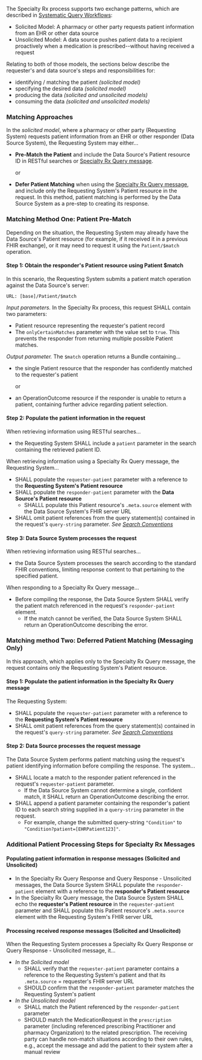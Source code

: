 The Specialty Rx process supports two exchange patterns, which are described in [Systematic Query Workflows](systematic-queries.html):

- Solicited Model: A pharmacy or other party requests patient information from an EHR or other data source
- Unsolicited Model: A data source pushes patient data to a recipient proactively when a medication is prescribed--without having received a request

Relating to both of those models, the sections below describe the requester's and data source's steps and responsibilities for: 

- identifying / matching the patient   *(solicited model)*
- specifying the desired data   *(solicited model)*
- producing the data   *(solicited and unsolicited models)*
- consuming the data   *(solicited and unsolicited models)*

<p></p>

### Matching Approaches

In the *solicited model*, where a pharmacy or other party (Requesting System) requests patient information from an EHR or other responder (Data Source System), the Requesting System may either...

- **Pre-Match the Patient** and include the Data Source's Patient resource ID in RESTful searches or [Specialty Rx Query message](StructureDefinition-specialty-rx-bundle-query.html).

  or

- **Defer Patient Matching** when using the [Specialty Rx Query message](StructureDefinition-specialty-rx-bundle-query.html), and include only the Requesting System's Patient resource in the request. In this method, patient matching is performed by the Data Source System as a pre-step to creating its response.

<p></p>

### Matching Method One: Patient Pre-Match

Depending on the situation, the Requesting System may already have the Data Source's Patient resource (for example, if it received it in a previous FHIR exchange), or it may need to request it using the `Patient/$match` operation.

#### Step 1: Obtain the responder's Patient resource using Patient $match

In this scenario, the Requesting System submits a patient match operation against the Data Source's server: 

`URL: [base]/Patient/$match`

*Input parameters.*  In the Specialty Rx process, this request SHALL contain two parameters:

- Patient resource representing the requester's patient record
- The `onlyCertainMatches` parameter with the value set to `true`. This prevents the responder from returning multiple possible Patient matches.

*Output parameter.*  The `$match` operation returns a Bundle containing...

- the single Patient resource that the responder has confidently matched to the requester's patient

  or 

- an OperationOutcome resource if the responder is unable to return a patient, containing further advice regarding patient selection.

#### Step 2: Populate the patient information in the request

When retrieving information using RESTful searches...
- the Requesting System SHALL include a `patient` parameter in the search containing the retrieved patient ID. 

When retrieving information using a Specialty Rx Query message, the Requesting System...
- SHALL populate the `requester-patient` parameter with a reference to the **Requesting System's Patient resource** 
- SHALL populate the `responder-patient` parameter with the **Data Source's Patient resource**
  - SHALLL populate this Patient resource's `.meta.source` element with the Data Source System's FHIR server URL
- SHALL omit patient references from the query statement(s) contained in the request's `query-string` parameter. *See [Search Conventions](searches.html)*

#### Step 3: Data Source System processes the request

When retrieving information using RESTful searches...
- the Data Source System processes the search according to the standard FHIR conventions, limiting response content to that pertaining to the specified patient. 

When responding to a Specialty Rx Query message...
- Before compiling the response, the Data Source System SHALL verify the patient match referenced in the request's `responder-patient` element.
  - If the match cannot be verified, the Data Source System SHALL return an OperationOutcome describing the error.

<p></p>

### Matching method Two: Deferred Patient Matching (Messaging Only)

In this approach, which applies only to the Specialty Rx Query message, the request contains only the Requesting System's Patient resource. 

#### Step 1: Populate the patient information in the Specialty Rx Query message

The Requesting System: 

- SHALL populate the `requester-patient` parameter with a reference to the **Requesting System's Patient resource** 
- SHALL omit patient references from the query statement(s) contained in the request's `query-string` parameter. *See [Search Conventions](searches.html)*

#### Step 2: Data Source processes the request message

The Data Source System performs patient matching using the request's patient identifying information before compiling the response. The system...

- SHALL locate a match to the responder patient referenced in the request's `requester-patient` parameter.
  - If the Data Source System cannot determine a single, confident match, it SHALL return an OperationOutcome describing the error.
- SHALL append a patient parameter containing the responder's patient ID to each search string supplied in a `query-string` parameter in the request.
  - For example, change the submitted query-string `"Condition"` to `"Condition?patient=[EHRPatient123]"`.

<p></p>

### Additional Patient Processing Steps for Specialty Rx Messages
#### Populating patient information in response messages (Solicited and Unsolicited)

- In the Specialty Rx Query Response and Query Response - Unsolicited messages, the Data Source System SHALL populate the `responder-patient` element with a reference to the **responder's Patient resource**
- In the Specialty Rx Query message, the Data Source System SHALL echo the **requester's Patient resource** in the `requester-patient` parameter and SHALL populate this Patient resource's `.meta.source` element with the Requesting System's FHIR server URL


#### Processing received response messages (Solicited and Unsolicited)

When the Requesting System processes a Specialty Rx Query Response or Query Response - Unsolicited message, it...

- *In the Solicited model*
  - SHALL verify that the `requester-patient` parameter contains a reference to the Requesting System's patient and that its `.meta.source` = requester's FHIR server URL
  - SHOULD confirm that the `responder-patient` parameter matches the Requesting System's patient
- *In the Unsolicited model* 
  - SHALL match the Patient referenced by the `responder-patient` parameter
  - SHOULD match the MedicationRequest in the `prescription` parameter (including referenced prescribing Practitioner and pharmacy Organization) to the related prescription. The receiving party can handle non-match situations according to their own rules, e.g., accept the message and add the patient to their system after a manual review

<br>